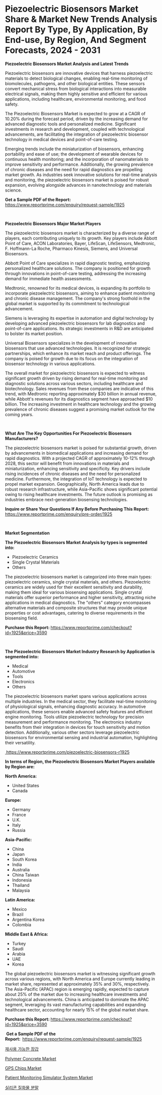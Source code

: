 <p><h1>Piezoelectric Biosensors Market Share & Market New Trends Analysis Report By Type, By Application, By End-use, By Region, And Segment Forecasts, 2024 - 2031</h1></p><p><strong>Piezoelectric Biosensors Market Analysis and Latest Trends</strong></p>
<p><p>Piezoelectric biosensors are innovative devices that harness piezoelectric materials to detect biological changes, enabling real-time monitoring of biomolecules, pathogens, and other biological entities. These sensors convert mechanical stress from biological interactions into measurable electrical signals, making them highly sensitive and efficient for various applications, including healthcare, environmental monitoring, and food safety.</p><p>The Piezoelectric Biosensors Market is expected to grow at a CAGR of 10.20% during the forecast period, driven by the increasing demand for advanced diagnostic tools and personalized medicine. Significant investments in research and development, coupled with technological advancements, are facilitating the integration of piezoelectric biosensor technology in medical devices and point-of-care testing. </p><p>Emerging trends include the miniaturization of biosensors, enhancing portability and ease of use; the development of wearable devices for continuous health monitoring; and the incorporation of nanomaterials to improve sensitivity and performance. Additionally, the growing prevalence of chronic diseases and the need for rapid diagnostics are propelling market growth. As industries seek innovative solutions for real-time analysis and monitoring, the piezoelectric biosensors market is poised for robust expansion, evolving alongside advances in nanotechnology and materials science.</p></p>
<p><strong>Get a Sample PDF of the Report:&nbsp;</strong> <a href="https://www.reportprime.com/enquiry/request-sample/1925">https://www.reportprime.com/enquiry/request-sample/1925</a></p>
<p>&nbsp;</p>
<p><strong>Piezoelectric Biosensors Major Market Players</strong></p>
<p><p>The piezoelectric biosensors market is characterized by a diverse range of players, each contributing uniquely to its growth. Key players include Abbott Point of Care, ACON Laboratories, Bayer, LifeScan, LifeSensors, Medtronic, F. Hoffmann-La Roche, Pharmaco Kinesis, Siemens, and Universal Biosensors. </p><p>Abbott Point of Care specializes in rapid diagnostic testing, emphasizing personalized healthcare solutions. The company is positioned for growth through innovations in point-of-care testing, addressing the increasing demand for immediate health assessments. </p><p>Medtronic, renowned for its medical devices, is expanding its portfolio to incorporate piezoelectric biosensors, aiming to enhance patient monitoring and chronic disease management. The company's strong foothold in the global market is supported by its commitment to technological advancement.</p><p>Siemens is leveraging its expertise in automation and digital technology by developing advanced piezoelectric biosensors for lab diagnostics and point-of-care applications. Its strategic investments in R&D are anticipated to bolster its market position.</p><p>Universal Biosensors specializes in the development of innovative biosensors that use advanced technologies. It is recognized for strategic partnerships, which enhance its market reach and product offerings. The company is poised for growth due to its focus on the integration of biosensor technology in various applications.</p><p>The overall market for piezoelectric biosensors is expected to witness significant growth driven by rising demand for real-time monitoring and diagnostic solutions across various sectors, including healthcare and biotechnology. Sales revenues from these companies are indicative of this trend, with Medtronic reporting approximately $30 billion in annual revenue, while Abbott's revenues for its diagnostics segment have approached $10 billion. The increasing investment in healthcare technology and the growing prevalence of chronic diseases suggest a promising market outlook for the coming years.</p></p>
<p>&nbsp;</p>
<p><strong>What Are The Key Opportunities For Piezoelectric Biosensors Manufacturers?</strong></p>
<p><p>The piezoelectric biosensors market is poised for substantial growth, driven by advancements in biomedical applications and increasing demand for rapid diagnostics. With a projected CAGR of approximately 10-12% through 2028, this sector will benefit from innovations in materials and miniaturization, enhancing sensitivity and specificity. Key drivers include rising incidences of chronic diseases and the need for personalized medicine. Furthermore, the integration of IoT technology is expected to propel market expansion. Geographically, North America leads due to robust research infrastructure, while Asia-Pacific shows significant potential owing to rising healthcare investments. The future outlook is promising as industries embrace next-generation biosensing technologies.</p></p>
<p><strong>Inquire or Share Your Questions If Any Before Purchasing This Report:</strong> <a href="https://www.reportprime.com/enquiry/pre-order/1925">https://www.reportprime.com/enquiry/pre-order/1925</a></p>
<p>&nbsp;</p>
<p><strong>Market Segmentation</strong></p>
<p><strong>The Piezoelectric Biosensors Market Analysis by types is segmented into:</strong></p>
<p><ul><li>Piezoelectric Ceramics</li><li>Single Crystal Materials</li><li>Others</li></ul></p>
<p><p>The piezoelectric biosensors market is categorized into three main types: piezoelectric ceramics, single crystal materials, and others. Piezoelectric ceramics are widely used for their excellent sensitivity and durability, making them ideal for various biosensing applications. Single crystal materials offer superior performance and higher sensitivity, attracting niche applications in medical diagnostics. The "others" category encompasses alternative materials and composite structures that may provide unique properties or cost advantages, catering to diverse requirements in the biosensing field.</p></p>
<p><strong>Purchase this Report:&nbsp;</strong><a href="https://www.reportprime.com/checkout?id=1925&price=3590">https://www.reportprime.com/checkout?id=1925&price=3590</a></p>
<p>&nbsp;</p>
<p><strong>The Piezoelectric Biosensors Market Industry Research by Application is segmented into:</strong></p>
<p><ul><li>Medical</li><li>Automotive</li><li>Tools</li><li>Electronics</li><li>Others</li></ul></p>
<p><p>The piezoelectric biosensors market spans various applications across multiple industries. In the medical sector, they facilitate real-time monitoring of physiological signals, enhancing diagnostic accuracy. In automotive applications, these sensors enable advanced safety features and efficient engine monitoring. Tools utilize piezoelectric technology for precision measurement and performance monitoring. The electronics industry benefits from their integration in devices for touch sensitivity and motion detection. Additionally, various other sectors leverage piezoelectric biosensors for environmental sensing and industrial automation, highlighting their versatility.</p></p>
<p><a href="https://www.reportprime.com/piezoelectric-biosensors-r1925">&nbsp;https://www.reportprime.com/piezoelectric-biosensors-r1925</a></p>
<p><strong>In terms of Region, the Piezoelectric Biosensors Market Players available by Region are:</strong></p>
<p>
    <p> <strong> North America: </strong>
        <ul>
            <li>United States</li>
            <li>Canada</li>
        </ul>
        </p> 
    <p> <strong> Europe: </strong>
        <ul>
            <li>Germany</li>
            <li>France</li>
            <li>U.K.</li>
            <li>Italy</li>
            <li>Russia</li>
        </ul>
        </p> 
    <p> <strong> Asia-Pacific: </strong>
        <ul>
            <li>China</li>
            <li>Japan</li>
            <li>South Korea</li>
            <li>India</li>
            <li>Australia</li>
            <li>China Taiwan</li>
            <li>Indonesia</li>
            <li>Thailand</li>
            <li>Malaysia</li>
        </ul>
        </p> 
    <p> <strong> Latin America: </strong>
        <ul>
            <li>Mexico</li>
            <li>Brazil</li>
            <li>Argentina Korea</li>
            <li>Colombia</li>
        </ul>
        </p> 
    <p> <strong> Middle East & Africa: </strong>
        <ul>
            <li>Turkey</li>
            <li>Saudi</li>
            <li>Arabia</li>
            <li>UAE</li>
            <li>Korea</li>
        </ul>
    </p>
    </p>
<p><p>The global piezoelectric biosensors market is witnessing significant growth across various regions, with North America and Europe currently leading in market share, represented at approximately 35% and 30%, respectively. The Asia-Pacific (APAC) region is emerging rapidly, expected to capture about 25% of the market due to increasing healthcare investments and technological advancements. China is anticipated to dominate the APAC segment, leveraging its vast manufacturing capabilities and expanding healthcare sector, accounting for nearly 15% of the global market share.</p></p>
<p><strong>Purchase this Report: </strong><a href="https://www.reportprime.com/checkout?id=1925&price=3590">https://www.reportprime.com/checkout?id=1925&price=3590</a></p>
<p>&nbsp;<strong>Get a Sample PDF of the Report:&nbsp;&nbsp;</strong><a href="https://www.reportprime.com/enquiry/request-sample/1925">https://www.reportprime.com/enquiry/request-sample/1925</a></p>
<p><strong></strong></p>
<p><p><a href="https://medium.com/@daniamha96_85754/2024%EB%85%84%EB%B6%80%ED%84%B0-2031%EB%85%84%EA%B9%8C%EC%A7%80-%EC%9E%AC%EC%82%AC%EC%9A%A9-%EA%B0%80%EB%8A%A5%ED%95%9C-%EC%9E%A5%EA%B0%91-%EC%8B%9C%EC%9E%A5-%EC%A0%90%EC%9C%A0%EC%9C%A8-%EB%B0%8F-%EA%B2%BD%EC%9F%81-%ED%99%98%EA%B2%BD%EC%97%90-%EB%8C%80%ED%95%9C-%ED%86%B5%EC%B0%B0%EB%A0%A5-1872cb273207">재사용 가능한 장갑</a></p><p><a href="https://www.linkedin.com/pulse/global-polymer-concrete-market-focus-application-end-use-industry-t00of?trackingId=XHd0beOdS0ikyHEkaq1IVw%3D%3D">Polymer Concrete Market</a></p><p><a href="https://github.com/mabutironaldo/Market-Research-Report-List-6/blob/main/gps-chips-market.md">GPS Chips Market</a></p><p><a href="https://medium.com/@qomarcintya76/patient-monitoring-simulator-system-market-outlook-complete-industry-analysis-2024-to-2031-013ed89afacf">Patient Monitoring Simulator System Market</a></p><p><a href="https://medium.com/@daniamha96_85754/%EB%AF%B8%EB%9E%98-%EC%A4%80%EB%B9%84-%EA%B8%80%EB%A1%9C%EB%B2%8C-%EC%8B%A4%EB%A6%AC%EC%BD%98-%EB%82%98%EC%9D%B4%ED%8A%B8%EB%9D%BC%EC%9D%B4%EB%93%9C-%EB%B6%84%EB%A7%90-%EC%8B%9C%EC%9E%A5%EC%97%90-%EB%8C%80%ED%95%9C-%EC%A0%84%EB%9E%B5%EC%A0%81-%EC%9D%B8%EC%82%AC%EC%9D%B4%ED%8A%B8-2024-2031-b005cd1b0969">실리콘 질화물 분말</a></p></p>